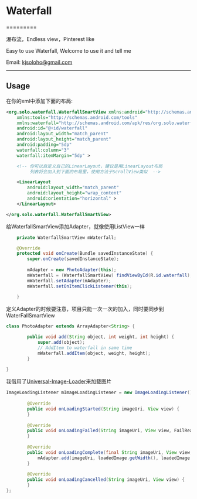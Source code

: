 # Waterfall
=========

瀑布流，Endless view，Pinterest like

Easy to use Waterfall, Welcome to use it and tell me

Email: kjsoloho@gmail.com

---

## Usage

在你的xml中添加下面的布局: 

```xml
<org.solo.waterfall.WaterfallSmartView xmlns:android="http://schemas.android.com/apk/res/android"
    xmlns:tools="http://schemas.android.com/tools"
    xmlns:waterfall="http://schemas.android.com/apk/res/org.solo.waterfall"
    android:id="@+id/waterfall"
    android:layout_width="match_parent"
    android:layout_height="match_parent"
    android:padding="5dp"
    waterfall:column="3"
    waterfall:itemMargin="5dp" >

    <!-- 你可以自定义自己的LinearLayout，建议是用LinearLayout布局
         列表将会加入到下面的布局里，使用方法于ScrollView类似  -->

    <LinearLayout
        android:layout_width="match_parent"
        android:layout_height="wrap_content"
        android:orientation="horizontal" >
    </LinearLayout>

</org.solo.waterfall.WaterfallSmartView>
```

给WaterfallSmartView添加Adapter，就像使用ListView一样

``` java
	private WaterfallSmartView mWaterfall;

	@Override
	protected void onCreate(Bundle savedInstanceState) {
		super.onCreate(savedInstanceState);
		
		mAdapter = new PhotoAdapter(this);
		mWaterfall = (WaterfallSmartView) findViewById(R.id.waterfall);
		mWaterfall.setAdapter(mAdapter);
		mWaterfall.setOnItemClickListener(this);
		
	}
```

定义Adapter的时候要注意，项目只能一次一次的加入，同时要同步到WaterFallSmartView

``` Java
class PhotoAdapter extends ArrayAdapter<String> {

		public void add(String object, int weight, int height) {
			super.add(object);
			// AddItem to waterfall in same time
			mWaterfall.addItem(object, weight, height);
		}		
    
}
```

我借用了[Universal-Image-Loader](https://github.com/nostra13/Android-Universal-Image-Loader)来加载图片

``` Java
ImageLoadingListener mImageLoadingListener = new ImageLoadingListener() {
  	
		@Override
		public void onLoadingStarted(String imageUri, View view) {
		}
		
		@Override
		public void onLoadingFailed(String imageUri, View view, FailReason failReason) {
		}
		
		@Override
		public void onLoadingComplete(final String imageUri, View view, Bitmap loadedImage) {
			mAdapter.add(imageUri, loadedImage.getWidth(), loadedImage.getHeight());
		}
		
		@Override
		public void onLoadingCancelled(String imageUri, View view) {
		}
};
```

